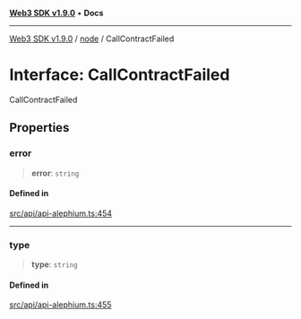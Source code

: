 [**Web3 SDK v1.9.0**](../../../README.md) • **Docs**

***

[Web3 SDK v1.9.0](../../../globals.md) / [node](../README.md) / CallContractFailed

# Interface: CallContractFailed

CallContractFailed

## Properties

### error

> **error**: `string`

#### Defined in

[src/api/api-alephium.ts:454](https://github.com/Mystic-Nayy/alephium-web3/blob/ee41f5e0e7d7fb0b155fe62f05b2ac03772895ca/packages/web3/src/api/api-alephium.ts#L454)

***

### type

> **type**: `string`

#### Defined in

[src/api/api-alephium.ts:455](https://github.com/Mystic-Nayy/alephium-web3/blob/ee41f5e0e7d7fb0b155fe62f05b2ac03772895ca/packages/web3/src/api/api-alephium.ts#L455)
